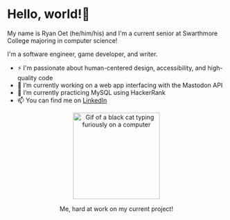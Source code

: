 # Hello, world!👋

My name is Ryan Oet (he/him/his) and I'm a current senior at Swarthmore College majoring in computer science! 

I'm a software engineer, game developer, and writer.
<div>
  <ul>
    <li>⚡ I'm passionate about human-centered design, accessibility, and high-quality code</li>
    <li>🔭 I’m currently working on a web app interfacing with the Mastodon API</li>
    <li>🌱 I’m currently practicing MySQL using HackerRank</li>
    <li>📫 You can find me on <a href="https://www.linkedin.com/in/ryan-oet/">LinkedIn</a></li>
  </ul>
  <div align="center">
    <img src="https://media.giphy.com/media/VekcnHOwOI5So/giphy.gif" width="200" alt="Gif of a black cat typing furiously on a computer"/>
    <p>Me, hard at work on my current project!</p>
  </div>
</div>
